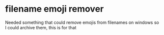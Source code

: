 # filename emoji remover
Needed something that could remove emojis from filenames on windows so I could archive them, this is for that
